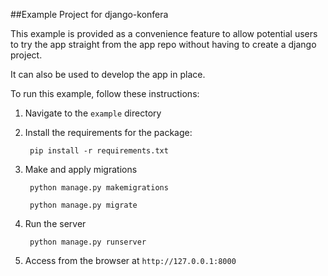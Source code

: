 ##Example Project for django-konfera

This example is provided as a convenience feature to allow potential users to try the app straight from the app repo without having to create a django project.

It can also be used to develop the app in place.

To run this example, follow these instructions:

1. Navigate to the `example` directory
2. Install the requirements for the package:
        
        pip install -r requirements.txt
        
3. Make and apply migrations

        python manage.py makemigrations
        
        python manage.py migrate
        
4. Run the server

        python manage.py runserver
        
5. Access from the browser at `http://127.0.0.1:8000`
